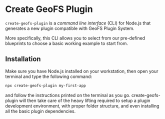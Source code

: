 # Create GeoFS Plugin

`create-geofs-plugin` is a _command line interface_ (CLI) for Node.js that generates a new plugin compatible with GeoFS Plugin System.

More specifically, this CLI allows you to select from our pre-defined blueprints to choose a basic working example to start from.

## Installation

Make sure you have Node.js installed on your workstation, then open your terminal and type the following command:

```sh
npx create-geofs-plugin my-first-app
```

and follow the instructions printed on the terminal as you go. create-geofs-plugin will then take care of the heavy lifting required to setup a plugin development environment, with proper folder structure, and even installing all the basic plugin dependencies.
